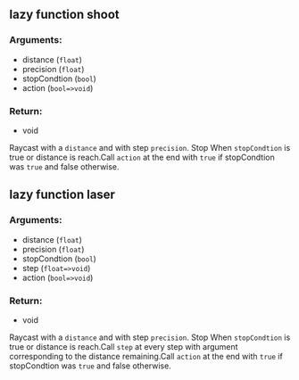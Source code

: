 ## lazy function shoot
### Arguments:
- distance (`float`)
- precision (`float`)
- stopCondtion (`bool`)
- action (`bool=>void`)
### Return:
- void


Raycast with a `distance` and with step `precision`. Stop When `stopCondtion` is true or distance is reach.Call `action` at the end with `true` if stopCondtion was `true` and false otherwise.

## lazy function laser
### Arguments:
- distance (`float`)
- precision (`float`)
- stopCondtion (`bool`)
- step (`float=>void`)
- action (`bool=>void`)
### Return:
- void


Raycast with a `distance` and with step `precision`. Stop When `stopCondtion` is true or distance is reach.Call `step` at every step with argument corresponding to the distance remaining.Call `action` at the end with `true` if stopCondtion was `true` and false otherwise.


